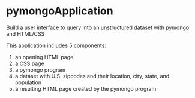 # pymongoApplication
Build a user interface to query into an unstructured dataset with pymongo and HTML/CSS

This application includes 5 components:
  1. an opening HTML page
  2. a CSS page
  3. a pymongo program 
  4. a dataset with U.S. zipcodes and their location, city, state, and population 
  5. a resulting HTML page created by the pymongo program 
